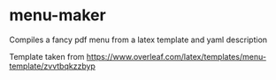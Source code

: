 # menu-maker
Compiles a fancy pdf menu from a latex template and yaml description


Template taken from https://www.overleaf.com/latex/templates/menu-template/zvvtbqkzzbyp

